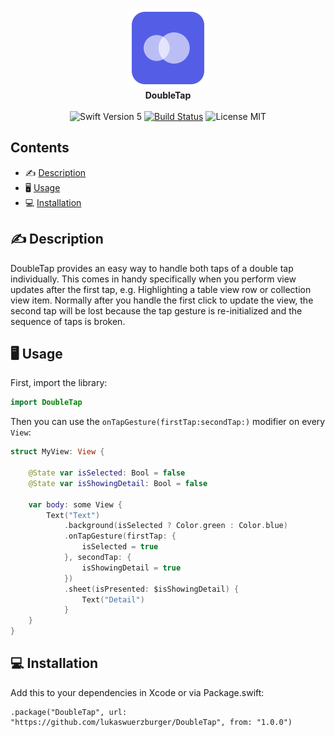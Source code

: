 <p align="center">
    <img src="https://raw.githubusercontent.com/lukaswuerzburger/DoubleTap/main/readme-images/logo.png" alt="Double Tap Logo" title="Double Tap Logo" width="128"  height="128"/><br/>
    <b>DoubleTap</b><br/>
    <br/>
    <img src="https://img.shields.io/badge/Swift-5-orange" alt="Swift Version 5" title="Swift Version 5"/>
    <a href="https://travis-ci.org/lukaswuerzburger/DoubleTap"><img src="https://travis-ci.org/lukaswuerzburger/DoubleTap.svg?branch=main" alt="Build Status" title="Build Status"/></a>
    <img src="https://img.shields.io/badge/license-MIT-blue.svg?style=flat-square" alt="License MIT" title="License MIT"/>
</p>


## Contents

- ✍️ [Description](#%EF%B8%8F-description)
- 🖥 [Usage](#-usage)
- 💻 [Installation](#-installation)


## ✍️ Description

DoubleTap provides an easy way to handle both taps of a double tap individually. This comes in handy specifically when you perform view updates after the first tap, e.g. Highlighting a table view row or collection view item. Normally after you handle the first click to update the view, the second tap will be lost because the tap gesture is re-initialized and the sequence of taps is broken.   


## 🖥 Usage

First, import the library:

```swift
import DoubleTap
```

Then you can use the `onTapGesture(firstTap:secondTap:)` modifier on every `View`:

```swift
struct MyView: View {

    @State var isSelected: Bool = false
    @State var isShowingDetail: Bool = false

    var body: some View {
        Text("Text")
            .background(isSelected ? Color.green : Color.blue)
            .onTapGesture(firstTap: {
                isSelected = true
            }, secondTap: {
                isShowingDetail = true
            })
            .sheet(isPresented: $isShowingDetail) {
                Text("Detail")
            }
    }
}
```

## 💻 Installation

Add this to your dependencies in Xcode or via Package.swift:

```
.package("DoubleTap", url: "https://github.com/lukaswuerzburger/DoubleTap", from: "1.0.0")
```
